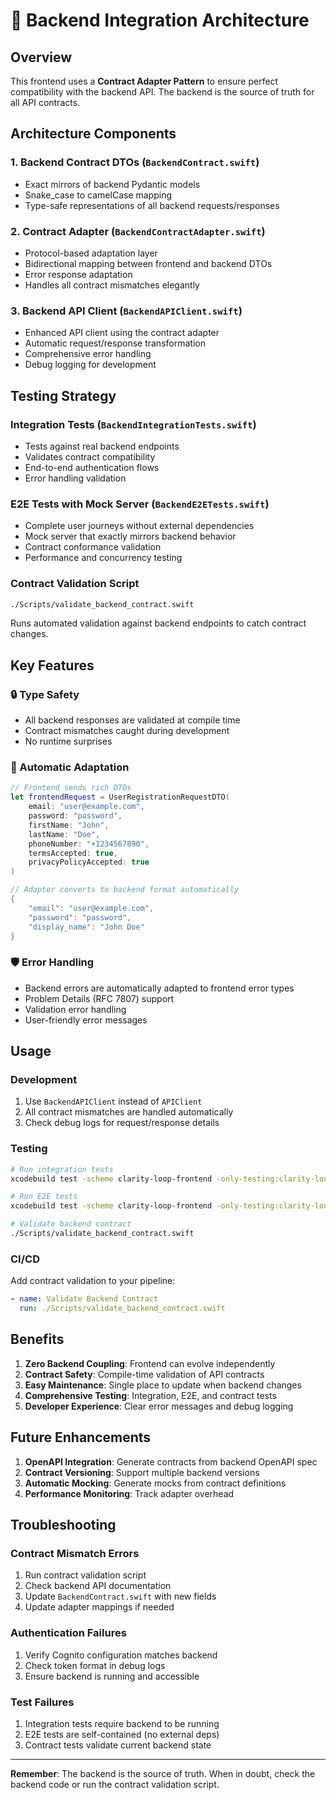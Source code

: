 # 🚀 Backend Integration Architecture

## Overview

This frontend uses a **Contract Adapter Pattern** to ensure perfect compatibility with the backend API. The backend is the source of truth for all API contracts.

## Architecture Components

### 1. Backend Contract DTOs (`BackendContract.swift`)
- Exact mirrors of backend Pydantic models
- Snake_case to camelCase mapping
- Type-safe representations of all backend requests/responses

### 2. Contract Adapter (`BackendContractAdapter.swift`)
- Protocol-based adaptation layer
- Bidirectional mapping between frontend and backend DTOs
- Error response adaptation
- Handles all contract mismatches elegantly

### 3. Backend API Client (`BackendAPIClient.swift`)
- Enhanced API client using the contract adapter
- Automatic request/response transformation
- Comprehensive error handling
- Debug logging for development

## Testing Strategy

### Integration Tests (`BackendIntegrationTests.swift`)
- Tests against real backend endpoints
- Validates contract compatibility
- End-to-end authentication flows
- Error handling validation

### E2E Tests with Mock Server (`BackendE2ETests.swift`)
- Complete user journeys without external dependencies
- Mock server that exactly mirrors backend behavior
- Contract conformance validation
- Performance and concurrency testing

### Contract Validation Script
```bash
./Scripts/validate_backend_contract.swift
```
Runs automated validation against backend endpoints to catch contract changes.

## Key Features

### 🔒 Type Safety
- All backend responses are validated at compile time
- Contract mismatches caught during development
- No runtime surprises

### 🔄 Automatic Adaptation
```swift
// Frontend sends rich DTOs
let frontendRequest = UserRegistrationRequestDTO(
    email: "user@example.com",
    password: "password",
    firstName: "John",
    lastName: "Doe",
    phoneNumber: "+1234567890",
    termsAccepted: true,
    privacyPolicyAccepted: true
)

// Adapter converts to backend format automatically
{
    "email": "user@example.com",
    "password": "password",
    "display_name": "John Doe"
}
```

### 🛡️ Error Handling
- Backend errors are automatically adapted to frontend error types
- Problem Details (RFC 7807) support
- Validation error handling
- User-friendly error messages

## Usage

### Development
1. Use `BackendAPIClient` instead of `APIClient`
2. All contract mismatches are handled automatically
3. Check debug logs for request/response details

### Testing
```bash
# Run integration tests
xcodebuild test -scheme clarity-loop-frontend -only-testing:clarity-loop-frontendTests/BackendIntegrationTests

# Run E2E tests
xcodebuild test -scheme clarity-loop-frontend -only-testing:clarity-loop-frontendTests/BackendE2ETests

# Validate backend contract
./Scripts/validate_backend_contract.swift
```

### CI/CD
Add contract validation to your pipeline:
```yaml
- name: Validate Backend Contract
  run: ./Scripts/validate_backend_contract.swift
```

## Benefits

1. **Zero Backend Coupling**: Frontend can evolve independently
2. **Contract Safety**: Compile-time validation of API contracts
3. **Easy Maintenance**: Single place to update when backend changes
4. **Comprehensive Testing**: Integration, E2E, and contract tests
5. **Developer Experience**: Clear error messages and debug logging

## Future Enhancements

1. **OpenAPI Integration**: Generate contracts from backend OpenAPI spec
2. **Contract Versioning**: Support multiple backend versions
3. **Automatic Mocking**: Generate mocks from contract definitions
4. **Performance Monitoring**: Track adapter overhead

## Troubleshooting

### Contract Mismatch Errors
1. Run contract validation script
2. Check backend API documentation
3. Update `BackendContract.swift` with new fields
4. Update adapter mappings if needed

### Authentication Failures
1. Verify Cognito configuration matches backend
2. Check token format in debug logs
3. Ensure backend is running and accessible

### Test Failures
1. Integration tests require backend to be running
2. E2E tests are self-contained (no external deps)
3. Contract tests validate current backend state

---

**Remember**: The backend is the source of truth. When in doubt, check the backend code or run the contract validation script.